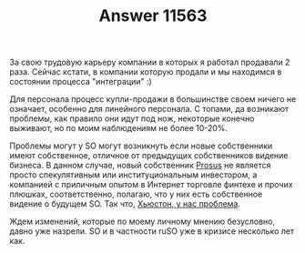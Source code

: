 ﻿---
title: "Answer 11563"
se.owner.user_id: 5648
se.owner.display_name: "Barmaley"
se.owner.link: "https://ru.meta.stackoverflow.com/users/5648/barmaley"
se.answer_id: 11563
se.question_id: 11558
se.post_type: answer
se.is_accepted: False
---
<p>За свою трудовую карьеру компании в которых я работал продавали 2 раза. Сейчас кстати, в компании которую продали и мы находимся в состоянии процесса &quot;интеграции&quot; :)</p>
<p>Для персонала процесс купли-продажи в большинстве своем ничего не означает, особенно для линейного персонала. С топами, да возникают проблемы, как правило они идут под нож, некоторые конечно выживают, но по моим наблюдениям не более 10-20%.</p>
<p>Проблемы могут у SO могут возникнуть если новые собственники имеют собственное, отличное от предыдущих собственников видение бизнеса. В данном случае, новый собственник <a href="https://www.reuters.com/companies/PRXJn.J" rel="nofollow noreferrer">Prosus</a> не является просто спекулятивным или институциональным инвестором, а компанией с приличным опытом в Интернет торговле финтехе и прочих плюшках, соответственно, полагаю, что у них есть собственное видение о будущем SO. Так что, <a href="https://ru.wiktionary.org/wiki/%D0%A5%D1%8C%D1%8E%D1%81%D1%82%D0%BE%D0%BD,_%D1%83_%D0%BD%D0%B0%D1%81_%D0%BF%D1%80%D0%BE%D0%B1%D0%BB%D0%B5%D0%BC%D1%8B" rel="nofollow noreferrer">Хьюстон, у нас проблема</a>.</p>
<p>Ждем изменений, которые по моему личному мнению безусловно, давно уже назрели. SO и в частности ruSO уже в кризисе несколько лет как.</p>
